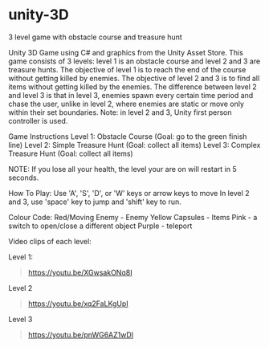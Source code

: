 # unity-3D
3 level game with obstacle course and treasure hunt

Unity 3D Game using C# and graphics from the Unity Asset Store. This game consists of 3 levels: level 1 is an obstacle course and level 2 and 3 are treasure hunts. The objective of level 1 is to reach the end of the course without getting killed by enemies. The objective of level 2 and 3 is to find all items without getting killed by the enemies. The difference between level 2 and level 3 is that in level 3, enemies spawn every certain time period and chase the user, unlike in level 2, where enemies are static or move only within their set boundaries. Note: in level 2 and 3, Unity first person controller is used.

Game Instructions
Level 1: Obstacle Course (Goal: go to the green finish line)
Level 2: Simple Treasure Hunt (Goal: collect all items)
Level 3: Complex Treasure Hunt (Goal: collect all items)

NOTE: If you lose all your health, the level your are on will restart in 5 seconds.

How To Play:
Use 'A', 'S', 'D', or 'W' keys or arrow keys to move
In level 2 and 3, use 'space' key to jump and 'shift' key to run.

Colour Code:
Red/Moving Enemy - Enemy
Yellow Capsules - Items
Pink - a switch to open/close a different object
Purple - teleport

Video clips of each level:

Level 1:
> https://youtu.be/XGwsakONq8I 

Level 2
> https://youtu.be/xq2FaLKgUpI 

Level 3
> https://youtu.be/pnWG6AZ1wDI 
